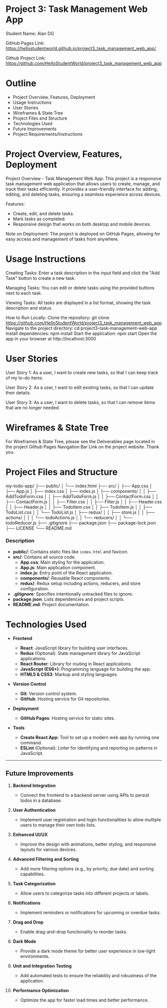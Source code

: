 # Project 3: Task Management Web App
Student Name: Alan DG

GitHub Pages Link: https://hellostudentworld.github.io/project3_task_management_web_app/

Github Project Link: https://github.com/HelloStudentWorld/project3_task_management_web_app

# Outline
- Project Overview, Features, Deployment
- Usage Instructions
- User Stories
- Wireframes & State Tree
- Project Files and Structure
- Technologies Used
- Future Improvements
- Project Requirements/Instructions

# Project Overview, Features, Deployment
Project Overview - Task Management Web App:
This project is a responsive task management web application that allows users to create, manage, and track their tasks efficiently. It provides a user-friendly interface for adding, editing, and deleting tasks, ensuring a seamless experience across devices.

Features:
- Create, edit, and delete tasks.
- Mark tasks as completed.
- Responsive design that works on both desktop and mobile devices.

Note on Deployment:
The project is deployed on GitHub Pages, allowing for easy access and management of tasks from anywhere.

# Usage Instructions
Creating Tasks:
Enter a task description in the input field and click the "Add Task" button to create a new task.

Managing Tasks:
You can edit or delete tasks using the provided buttons next to each task.

Viewing Tasks:
All tasks are displayed in a list format, showing the task description and status.

How to Run Locally:
Clone the repository: git clone https://github.com/HelloStudentWorld/project3_task_management_web_app
Navigate to the project directory: cd project3-task-management-web-app
Install dependencies: npm install
Start the application: npm start
Open the app in your browser at http://localhost:3000

# User Stories

User Story 1: As a user, I want to create new tasks, so that I can keep track of my to-do items.

User Story 2: As a user, I want to edit existing tasks, so that I can update their details.

User Story 3: As a user, I want to delete tasks, so that I can remove items that are no longer needed.

# Wireframes & State Tree

For Wireframes & State Tree, please see the Deliverables page located in the project Github Pages Navigation Bar Link on the project website. Thank you.

# Project Files and Structure

my-todo-app/
├── public/
│   └── index.html
├── src/
│   ├── App.css
│   ├── App.js
│   ├── index.css
│   ├── index.js
│   ├── components/
│   │   ├── AddTodoForm.css
│   │   ├── AddTodoForm.js
│   │   ├── ContactForm.css
│   │   ├── ContactForm.js
│   │   ├── Filter.css
│   │   ├── Filter.js
│   │   ├── Header.css
│   │   ├── Header.js
│   │   ├── TodoItem.css
│   │   ├── TodoItem.js
│   │   ├── TodoList.css
│   │   └── TodoList.js
│   ├── redux/
│   │   ├── store.js
│   │   ├── actions/
│   │   │   └── todoActions.js
│   │   └── reducers/
│   │       └── todoReducer.js
├── .gitignore
├── package.json
├── package-lock.json
├── LICENSE
└── README.md

### Description

- **public/**: Contains static files like `index.html` and favicon.
- **src/**: Contains all source code.
  - **App.css**: Main styling for the application.
  - **App.js**: Main application component.
  - **index.js**: Entry point of the React application.
  - **components/**: Reusable React components.
  - **redux/**: Redux setup including actions, reducers, and store configuration.
- **.gitignore**: Specifies intentionally untracked files to ignore.
- **package.json**: Lists dependencies and project scripts.
- **README.md**: Project documentation.

# Technologies Used

- **Frontend**
  - **React**: JavaScript library for building user interfaces.
  - **Redux** (Optional): State management library for JavaScript applications.
  - **React Router**: Library for routing in React applications.
  - **JavaScript (ES6+)**: Programming language for building the app.
  - **HTML5 & CSS3**: Markup and styling languages.

- **Version Control**
  - **Git**: Version control system.
  - **GitHub**: Hosting service for Git repositories.

- **Deployment**
  - **GitHub Pages**: Hosting service for static sites.

- **Tools**
  - **Create React App**: Tool to set up a modern web app by running one command.
  - **ESLint** (Optional): Linter for identifying and reporting on patterns in JavaScript.

--- 

## Future Improvements

1. **Backend Integration**
   - Connect the frontend to a backend server using APIs to persist todos in a database.

2. **User Authentication**
   - Implement user registration and login functionalities to allow multiple users to manage their own todo lists.

3. **Enhanced UI/UX**
   - Improve the design with animations, better styling, and responsive layouts for various devices.

4. **Advanced Filtering and Sorting**
   - Add more filtering options (e.g., by priority, due date) and sorting capabilities.

5. **Task Categorization**
   - Allow users to categorize tasks into different projects or labels.

6. **Notifications**
   - Implement reminders or notifications for upcoming or overdue tasks.

7. **Drag and Drop**
   - Enable drag-and-drop functionality to reorder tasks.

8. **Dark Mode**
   - Provide a dark mode theme for better user experience in low-light environments.

9. **Unit and Integration Testing**
   - Add automated tests to ensure the reliability and robustness of the application.

10. **Performance Optimization**
    - Optimize the app for faster load times and better performance.
